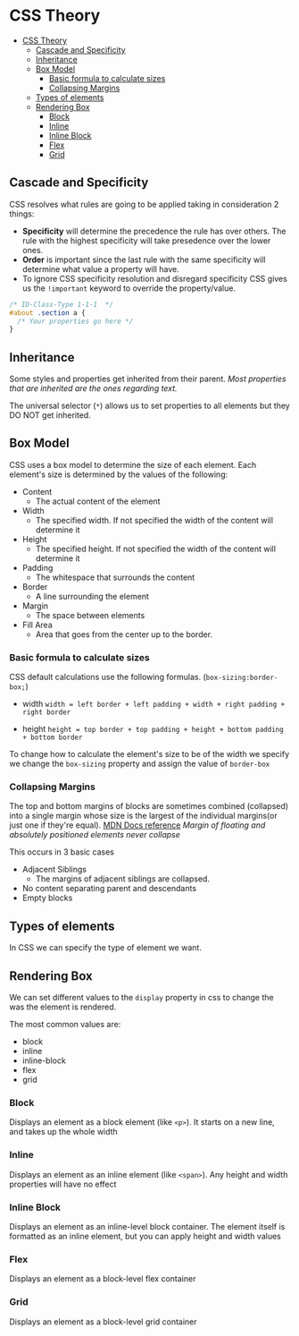 # CSS Theory

- [CSS Theory](#css-theory)
  - [Cascade and Specificity](#cascade-and-specificity)
  - [Inheritance](#inheritance)
  - [Box Model](#box-model)
    - [Basic formula to calculate sizes](#basic-formula-to-calculate-sizes)
    - [Collapsing Margins](#collapsing-margins)
  - [Types of elements](#types-of-elements)
  - [Rendering Box](#rendering-box)
    - [Block](#block)
    - [Inline](#inline)
    - [Inline Block](#inline-block)
    - [Flex](#flex)
    - [Grid](#grid)

## Cascade and Specificity

CSS resolves what rules are going to be applied taking in consideration 2 things:

- **Specificity** will determine the precedence the rule has over others. The rule with the highest specificity will take presedence over the lower ones.
- **Order** is important since the last rule with the same specificity will determine what value a property will have.
- To ignore CSS specificity resolution and disregard specificity CSS gives us the `!important` keyword to override the property/value.

```css
/* ID-Class-Type 1-1-1  */
#about .section a {
  /* Your properties go here */
}
```

## Inheritance

Some styles and properties get inherited from their parent.
_Most properties that are inherited are the ones regarding text._

The universal selector (`*`) allows us to set properties to all elements but they DO NOT get inherited.

## Box Model

CSS uses a box model to determine the size of each element.
Each element's size is determined by the values of the following:

- Content
  - The actual content of the element
- Width
  - The specified width. If not specified the width of the content will determine it
- Height
  - The specified height. If not specified the width of the content will determine it
- Padding
  - The whitespace that surrounds the content
- Border
  - A line surrounding the element
- Margin
  - The space between elements
- Fill Area
  - Area that goes from the center up to the border.

### Basic formula to calculate sizes

CSS default calculations use the following formulas. (`box-sizing:border-box;`)

- width `width = left border + left padding + width + right padding + right border`

- height `height = top border + top padding + height + bottom padding + bottom border`

To change how to calculate the element's size to be of the width we specify we change the `box-sizing` property and assign the value of `border-box`

### Collapsing Margins

The top and bottom margins of blocks are sometimes combined (collapsed) into a single margin whose size is the largest of the individual margins(or just one if they're equal). [MDN Docs reference](https://developer.mozilla.org/en-US/docs/Web/CSS/CSS_box_model/Mastering_margin_collapsing)
_Margin of floating and absolutely positioned elements never collapse_

This occurs in 3 basic cases

- Adjacent Siblings
  - The margins of adjacent siblings are collapsed.
- No content separating parent and descendants
- Empty blocks

## Types of elements

In CSS we can specify the type of element we want.

## Rendering Box

We can set different values to the `display` property in css to change the was the element is rendered.

The most common values are:

- block
- inline
- inline-block
- flex
- grid

### Block

Displays an element as a block element (like `<p>`). It starts on a new line, and takes up the whole width

### Inline

Displays an element as an inline element (like `<span>`). Any height and width properties will have no effect

### Inline Block

Displays an element as an inline-level block container. The element itself is formatted as an inline element, but you can apply height and width values

### Flex

Displays an element as a block-level flex container

### Grid

Displays an element as a block-level grid container

